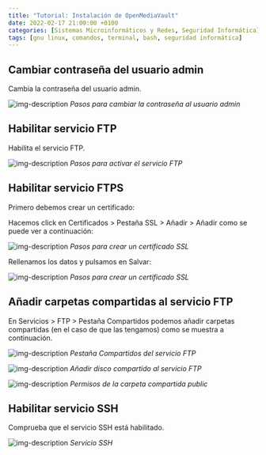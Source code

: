 ```yaml
---
title: "Tutorial: Instalación de OpenMediaVault"
date: 2022-02-17 21:00:00 +0100
categories: [Sistemas Microinformáticos y Redes, Seguridad Informática]
tags: [gnu linux, comandos, terminal, bash, seguridad informática]
---
```


## Cambiar contraseña del usuario admin

Cambia la contraseña del usuario admin.

![img-description](/assets/img/tutorial-instalacion-openmediavault/omv-password.png)
_Pasos para cambiar la contraseña al usuario admin_

## Habilitar servicio FTP

Habilita el servicio FTP.

![img-description](/assets/img/tutorial-instalacion-openmediavault/omv-ftp.png)
_Pasos para activar el servicio FTP_

## Habilitar servicio FTPS

Primero debemos crear un certificado:

Hacemos click en Certificados > Pestaña SSL > Añadir > Añadir como se puede ver a continuación:

![img-description](/assets/img/tutorial-configuracion-openmediavault/ftps2.png)
_Pasos para crear un certificado SSL_

Rellenamos los datos y pulsamos en Salvar:

![img-description](/assets/img/tutorial-configuracion-openmediavault/ftps3.png)
_Pasos para crear un certificado SSL_

## Añadir carpetas compartidas al servicio FTP

En Servicios > FTP > Pestaña Compartidos podemos añadir carpetas compartidas (en el caso de que las tengamos) como se muestra a continuación.

![img-description](/assets/img/tutorial-configuracion-openmediavault/ftps4.png)
_Pestaña Compartidos del servicio FTP_

![img-description](/assets/img/tutorial-configuracion-openmediavault/ftps5.png)
_Añadir disco compartido al servicio FTP_

![img-description](/assets/img/tutorial-configuracion-openmediavault/ftps6.png)
_Permisos de la carpeta compartida public_

## Habilitar servicio SSH

Comprueba que el servicio SSH está habilitado.

![img-description](/assets/img/tutorial-instalacion-openmediavault/omv-ssh.png)
_Servicio SSH_

